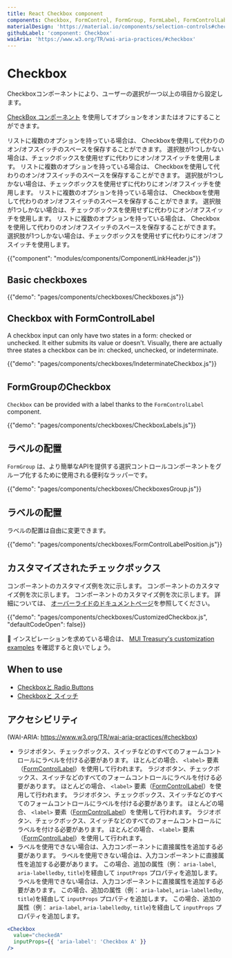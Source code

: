 ```yaml
---
title: React Checkbox component
components: Checkbox, FormControl, FormGroup, FormLabel, FormControlLabel
materialDesign: 'https://material.io/components/selection-controls#checkboxes'
githubLabel: 'component: Checkbox'
waiAria: 'https://www.w3.org/TR/wai-aria-practices/#checkbox'
---
```


# Checkbox

<p class="description">Checkboxコンポーネントにより、ユーザーの選択が一つ以上の項目から設定します。</p>

[CheckBox コンポーネント](https://material.io/design/components/selection-controls.html#checkboxes) を使用してオプションをオンまたはオフにすることができます。

リストに複数のオプションを持っている場合は、 Checkboxを使用して代わりのオン/オフスイッチのスペースを保存することができます。 選択肢が1つしかない場合は、チェックボックスを使用せずに代わりにオン/オフスイッチを使用します。 リストに複数のオプションを持っている場合は、 Checkboxを使用して代わりのオン/オフスイッチのスペースを保存することができます。 選択肢が1つしかない場合は、チェックボックスを使用せずに代わりにオン/オフスイッチを使用します。 リストに複数のオプションを持っている場合は、 Checkboxを使用して代わりのオン/オフスイッチのスペースを保存することができます。 選択肢が1つしかない場合は、チェックボックスを使用せずに代わりにオン/オフスイッチを使用します。 リストに複数のオプションを持っている場合は、 Checkboxを使用して代わりのオン/オフスイッチのスペースを保存することができます。 選択肢が1つしかない場合は、チェックボックスを使用せずに代わりにオン/オフスイッチを使用します。

{{"component": "modules/components/ComponentLinkHeader.js"}}

## Basic checkboxes

{{"demo": "pages/components/checkboxes/Checkboxes.js"}}

## Checkbox with FormControlLabel

A checkbox input can only have two states in a form: checked or unchecked. It either submits its value or doesn't. Visually, there are actually three states a checkbox can be in: checked, unchecked, or indeterminate.

{{"demo": "pages/components/checkboxes/IndeterminateCheckbox.js"}}

## FormGroupのCheckbox

`Checkbox` can be provided with a label thanks to the `FormControlLabel` component.

{{"demo": "pages/components/checkboxes/CheckboxLabels.js"}}

## ラベルの配置

`FormGroup` は、より簡単なAPIを提供する選択コントロールコンポーネントをグループ化するために使用される便利なラッパーです。

{{"demo": "pages/components/checkboxes/CheckboxesGroup.js"}}

## ラベルの配置

ラベルの配置は自由に変更できます。

{{"demo": "pages/components/checkboxes/FormControlLabelPosition.js"}}

## カスタマイズされたチェックボックス

コンポーネントのカスタマイズ例を次に示します。 コンポーネントのカスタマイズ例を次に示します。 コンポーネントのカスタマイズ例を次に示します。 詳細については、 [オーバーライドのドキュメントページ](/customization/components/)を参照してください。

{{"demo": "pages/components/checkboxes/CustomizedCheckbox.js", "defaultCodeOpen": false}}

🎨 インスピレーションを求めている場合は、 [MUI Treasury's customization examples](https://mui-treasury.com/styles/checkbox) を確認すると良いでしょう。

## When to use

- [Checkboxと Radio Buttons](https://www.nngroup.com/articles/checkboxes-vs-radio-buttons/)
- [Checkboxと スイッチ](https://uxplanet.org/checkbox-vs-toggle-switch-7fc6e83f10b8)

## アクセシビリティ

(WAI-ARIA: https://www.w3.org/TR/wai-aria-practices/#checkbox)

- ラジオボタン、チェックボックス、スイッチなどのすべてのフォームコントロールにラベルを付ける必要があります。 ほとんどの場合、 `<label>` 要素（[FormControlLabel](/api/form-control-label/)）を使用して行われます。 ラジオボタン、チェックボックス、スイッチなどのすべてのフォームコントロールにラベルを付ける必要があります。 ほとんどの場合、 `<label>` 要素（[FormControlLabel](/api/form-control-label/)）を使用して行われます。 ラジオボタン、チェックボックス、スイッチなどのすべてのフォームコントロールにラベルを付ける必要があります。 ほとんどの場合、 `<label>` 要素（[FormControlLabel](/api/form-control-label/)）を使用して行われます。 ラジオボタン、チェックボックス、スイッチなどのすべてのフォームコントロールにラベルを付ける必要があります。 ほとんどの場合、 `<label>` 要素（[FormControlLabel](/api/form-control-label/)）を使用して行われます。
- ラベルを使用できない場合は、入力コンポーネントに直接属性を追加する必要があります。 ラベルを使用できない場合は、入力コンポーネントに直接属性を追加する必要があります。 この場合、追加の属性（例： `aria-label`, `aria-labelledby`, `title`)を経由して `inputProps` プロパティを追加します。 ラベルを使用できない場合は、入力コンポーネントに直接属性を追加する必要があります。 この場合、追加の属性（例： `aria-label`, `aria-labelledby`, `title`)を経由して `inputProps` プロパティを追加します。 この場合、追加の属性（例： `aria-label`, `aria-labelledby`, `title`)を経由して `inputProps` プロパティを追加します。

```jsx
<Checkbox
  value="checkedA"
  inputProps={{ 'aria-label': 'Checkbox A' }}
/>
```

